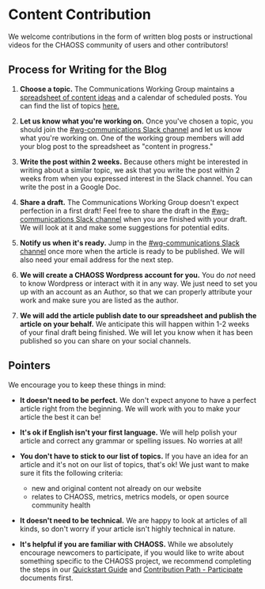 # Content Contribution

We welcome contributions in the form of written blog posts or instructional videos for the CHAOSS community of users and other contributors! 

## Process for Writing for the Blog

1. **Choose a topic.** The Communications Working Group maintains a [spreadsheet of content ideas](https://docs.google.com/spreadsheets/d/1d4fCA5r3MUUxdlwTcB34V8gkicWFYU7hm_T2h74EHNM/edit#gid=1398016572) and a calendar of scheduled posts. You can find the list of topics [here.](https://docs.google.com/spreadsheets/d/1d4fCA5r3MUUxdlwTcB34V8gkicWFYU7hm_T2h74EHNM/edit#gid=1398016572) 

2. **Let us know what you're working on.** Once you've chosen a topic, you should join the [#wg-communications Slack channel](https://chaoss-workspace.slack.com/archives/C047TTUGGAJ) and let us know what you're working on. One of the working group members will add your blog post to the spreadsheet as "content in progress." 

3. **Write the post within 2 weeks.** Because others might be interested in writing about a similar topic, we ask that you write the post within 2 weeks from when you expressed interest in the Slack channel. You can write the post in a Google Doc.

4. **Share a draft.** The Communications Working Group doesn't expect perfection in a first draft! Feel free to share the draft in the [#wg-communications Slack channel](https://chaoss-workspace.slack.com/archives/C047TTUGGAJ) when you are finished with your draft. We will look at it and make some suggestions for potential edits.

5. **Notify us when it's ready.** Jump in the [#wg-communications Slack channel](https://chaoss-workspace.slack.com/archives/C047TTUGGAJ) once more when the article is ready to be published. We will also need your email address for the next step.

6. **We will create a CHAOSS Wordpress account for you.** You do *not* need to know Wordpress or interact with it in any way. We just need to set you up with an account as an Author, so that we can properly attribute your work and make sure you are listed as the author. 

7. **We will add the article publish date to our spreadsheet and publish the article on your behalf.** We anticipate this will happen within 1-2 weeks of your final draft being finished. We will let you know when it has been published so you can share on your social channels.


## Pointers

We encourage you to keep these things in mind:

- **It doesn't need to be perfect.** We don't expect anyone to have a perfect article right from the beginning. We will work with you to make your article the best it can be!

- **It's ok if English isn't your first language.** We will help polish your article and correct any grammar or spelling issues. No worries at all!

- **You don't have to stick to our list of topics.** If you have an idea for an article and it's not on our list of topics, that's ok! We just want to make sure it fits the following criteria:
  - new and original content not already on our website 
  - relates to CHAOSS, metrics, metrics models, or open source community health

- **It doesn't need to be technical.** We are happy to look at articles of all kinds, so don't worry if your article isn't highly technical in nature.

- **It's helpful if you are familiar with CHAOSS.** While we absolutely encourage newcomers to participate, if you would like to write about something specific to the CHAOSS project, we recommend completing the steps in our [Quickstart Guide](https://chaoss.community/kb-getting-started/) and [Contribution Path - Participate](https://chaoss.community/kb/contributor-roadmap-participating/) documents first. 

